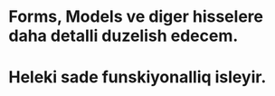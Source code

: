 # Forms, Models ve diger hisselere daha detalli duzelish edecem.
# Heleki sade funskiyonalliq isleyir.
